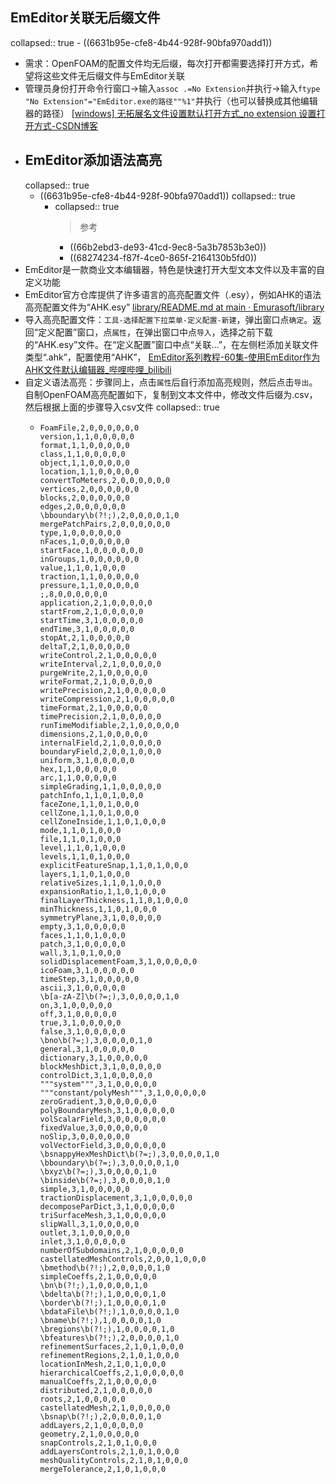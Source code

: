 ## EmEditor关联无后缀文件
collapsed:: true
	- ((6631b95e-cfe8-4b44-928f-90bfa970add1))
- 需求：OpenFOAM的配置文件均无后缀，每次打开都需要选择打开方式，希望将这些文件无后缀文件与EmEditor关联
- 管理员身份打开命令行窗口->输入`assoc .=No Extension`并执行->输入`ftype "No Extension"="EmEditor.exe的路径""%1"`并执行（也可以替换成其他编辑器的路径） [[windows] 无拓展名文件设置默认打开方式_no extension 设置打开方式-CSDN博客](https://blog.csdn.net/tjcwt2011/article/details/111504954)
- ## EmEditor添加语法高亮
  collapsed:: true
	- ((6631b95e-cfe8-4b44-928f-90bfa970add1))
	  collapsed:: true
		- collapsed:: true
		  >参考
			- ((66b2ebd3-de93-41cd-9ec8-5a3b7853b3e0))
			- ((68274234-f87f-4ce0-865f-2164130b5fd0))
- EmEditor是一款商业文本编辑器，特色是快速打开大型文本文件以及丰富的自定义功能
- EmEditor官方仓库提供了许多语言的高亮配置文件（.esy），例如AHK的语法高亮配置文件为“AHK.esy” [library/README.md at main · Emurasoft/library](https://github.com/Emurasoft/library/blob/main/README.md)
- 导入高亮配置文件：`工具-选择配置下拉菜单-定义配置-新建`，弹出窗口点`确定`。返回“定义配置”窗口，点`属性`，在弹出窗口中点`导入`，选择之前下载的“AHK.esy”文件。在“定义配置”窗口中点“关联...”，在左侧栏添加关联文件类型“.ahk”，配置使用“AHK”， [EmEditor系列教程-60集-使用EmEditor作为AHK文件默认编辑器_哔哩哔哩_bilibili](https://www.bilibili.com/video/BV1sT41127E6/)
- 自定义语法高亮：步骤同上，点击`属性`后自行添加高亮规则，然后点击`导出`。自制OpenFOAM高亮配置如下，复制到文本文件中，修改文件后缀为.csv，然后根据上面的步骤导入csv文件
  collapsed:: true
	- ``` csv
	  FoamFile,2,0,0,0,0,0,0
	  version,1,1,0,0,0,0,0
	  format,1,1,0,0,0,0,0
	  class,1,1,0,0,0,0,0
	  object,1,1,0,0,0,0,0
	  location,1,1,0,0,0,0,0
	  convertToMeters,2,0,0,0,0,0,0
	  vertices,2,0,0,0,0,0,0
	  blocks,2,0,0,0,0,0,0
	  edges,2,0,0,0,0,0,0
	  \bboundary\b(?!;),2,0,0,0,0,1,0
	  mergePatchPairs,2,0,0,0,0,0,0
	  type,1,0,0,0,0,0,0
	  nFaces,1,0,0,0,0,0,0
	  startFace,1,0,0,0,0,0,0
	  inGroups,1,0,0,0,0,0,0
	  value,1,1,0,1,0,0,0
	  traction,1,1,0,0,0,0,0
	  pressure,1,1,0,0,0,0,0
	  ;,8,0,0,0,0,0,0
	  application,2,1,0,0,0,0,0
	  startFrom,2,1,0,0,0,0,0
	  startTime,3,1,0,0,0,0,0
	  endTime,3,1,0,0,0,0,0
	  stopAt,2,1,0,0,0,0,0
	  deltaT,2,1,0,0,0,0,0
	  writeControl,2,1,0,0,0,0,0
	  writeInterval,2,1,0,0,0,0,0
	  purgeWrite,2,1,0,0,0,0,0
	  writeFormat,2,1,0,0,0,0,0
	  writePrecision,2,1,0,0,0,0,0
	  writeCompression,2,1,0,0,0,0,0
	  timeFormat,2,1,0,0,0,0,0
	  timePrecision,2,1,0,0,0,0,0
	  runTimeModifiable,2,1,0,0,0,0,0
	  dimensions,2,1,0,0,0,0,0
	  internalField,2,1,0,0,0,0,0
	  boundaryField,2,0,0,1,0,0,0
	  uniform,3,1,0,0,0,0,0
	  hex,1,1,0,0,0,0,0
	  arc,1,1,0,0,0,0,0
	  simpleGrading,1,1,0,0,0,0,0
	  patchInfo,1,1,0,1,0,0,0
	  faceZone,1,1,0,1,0,0,0
	  cellZone,1,1,0,1,0,0,0
	  cellZoneInside,1,1,0,1,0,0,0
	  mode,1,1,0,1,0,0,0
	  file,1,1,0,1,0,0,0
	  level,1,1,0,1,0,0,0
	  levels,1,1,0,1,0,0,0
	  explicitFeatureSnap,1,1,0,1,0,0,0
	  layers,1,1,0,1,0,0,0
	  relativeSizes,1,1,0,1,0,0,0
	  expansionRatio,1,1,0,1,0,0,0
	  finalLayerThickness,1,1,0,1,0,0,0
	  minThickness,1,1,0,1,0,0,0
	  symmetryPlane,3,1,0,0,0,0,0
	  empty,3,1,0,0,0,0,0
	  faces,1,1,0,1,0,0,0
	  patch,3,1,0,0,0,0,0
	  wall,3,1,0,1,0,0,0
	  solidDisplacementFoam,3,1,0,0,0,0,0
	  icoFoam,3,1,0,0,0,0,0
	  timeStep,3,1,0,0,0,0,0
	  ascii,3,1,0,0,0,0,0
	  \b[a-zA-Z]\b(?=;),3,0,0,0,0,1,0
	  on,3,1,0,0,0,0,0
	  off,3,1,0,0,0,0,0
	  true,3,1,0,0,0,0,0
	  false,3,1,0,0,0,0,0
	  \bno\b(?=;),3,0,0,0,0,1,0
	  general,3,1,0,0,0,0,0
	  dictionary,3,1,0,0,0,0,0
	  blockMeshDict,3,1,0,0,0,0,0
	  controlDict,3,1,0,0,0,0,0
	  """system""",3,1,0,0,0,0,0
	  """constant/polyMesh""",3,1,0,0,0,0,0
	  zeroGradient,3,0,0,0,0,0,0
	  polyBoundaryMesh,3,1,0,0,0,0,0
	  volScalarField,3,0,0,0,0,0,0
	  fixedValue,3,0,0,0,0,0,0
	  noSlip,3,0,0,0,0,0,0
	  volVectorField,3,0,0,0,0,0,0
	  \bsnappyHexMeshDict\b(?=;),3,0,0,0,0,1,0
	  \bboundary\b(?=;),3,0,0,0,0,1,0
	  \bxyz\b(?=;),3,0,0,0,0,1,0
	  \binside\b(?=;),3,0,0,0,0,1,0
	  simple,3,1,0,0,0,0,0
	  tractionDisplacement,3,1,0,0,0,0,0
	  decomposeParDict,3,1,0,0,0,0,0
	  triSurfaceMesh,3,1,0,0,0,0,0
	  slipWall,3,1,0,0,0,0,0
	  outlet,3,1,0,0,0,0,0
	  inlet,3,1,0,0,0,0,0
	  numberOfSubdomains,2,1,0,0,0,0,0
	  castellatedMeshControls,2,0,0,1,0,0,0
	  \bmethod\b(?!;),2,0,0,0,0,1,0
	  simpleCoeffs,2,1,0,0,0,0,0
	  \bn\b(?!;),1,0,0,0,0,1,0
	  \bdelta\b(?!;),1,0,0,0,0,1,0
	  \border\b(?!;),1,0,0,0,0,1,0
	  \bdataFile\b(?!;),1,0,0,0,0,1,0
	  \bname\b(?!;),1,0,0,0,0,1,0
	  \bregions\b(?!;),1,0,0,0,0,1,0
	  \bfeatures\b(?!;),2,0,0,0,0,1,0
	  refinementSurfaces,2,1,0,1,0,0,0
	  refinementRegions,2,1,0,1,0,0,0
	  locationInMesh,2,1,0,1,0,0,0
	  hierarchicalCoeffs,2,1,0,0,0,0,0
	  manualCoeffs,2,1,0,0,0,0,0
	  distributed,2,1,0,0,0,0,0
	  roots,2,1,0,0,0,0,0
	  castellatedMesh,2,1,0,0,0,0,0
	  \bsnap\b(?!;),2,0,0,0,0,1,0
	  addLayers,2,1,0,0,0,0,0
	  geometry,2,1,0,0,0,0,0
	  snapControls,2,1,0,1,0,0,0
	  addLayersControls,2,1,0,1,0,0,0
	  meshQualityControls,2,1,0,1,0,0,0
	  mergeTolerance,2,1,0,1,0,0,0
	  
	  ```